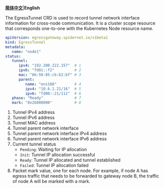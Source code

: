 [**简体中文**](./EgressTunnel.zh.md)|**English**

The EgressTunnel CRD is used to record tunnel network interface information for cross-node communication. It is a cluster scope resource that corresponds one-to-one with the Kubernetes Node resource name.

```yaml
apiVersion: egressgateway.spidernet.io/v1beta1
kind: EgressTunnel
metadata:
   name: "node1"
status:
   tunnel:
      ipv4: "192.200.222.157"  # 1
      ipv6: "fd01::f2"         # 2        
      mac: "66:50:85:cb:b2:bf" # 3
      parent:
         name: "ens160"        # 4
         ipv4: "10.6.1.21/16"  # 5
         ipv6: "fd00::21/112"  # 6
   phase: "Ready"              # 7
   mark: "0x26000000"          # 8
```

1. Tunnel IPv4 address
2. Tunnel IPv6 address
3. Tunnel MAC address
4. Tunnel parent network interface
5. Tunnel parent network interface IPv4 address
6. Tunnel parent network interface IPv6 address
7. Current tunnel status
    - `Pending`: Waiting for IP allocation
    - `Init`: Tunnel IP allocation successful
    - `Ready`: Tunnel IP allocated and tunnel established
    - `Failed`: Tunnel IP allocation failed
8. Packet mark value, one for each node. For example, if node A has egress traffic that needs to be forwarded to gateway node B, the traffic of node A will be marked with a mark.